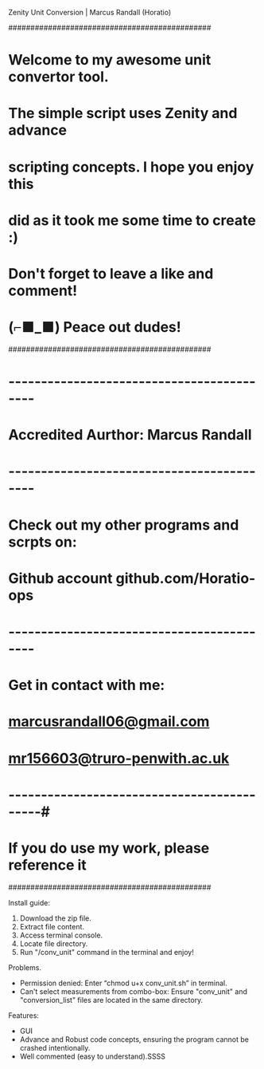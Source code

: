 Zenity Unit Conversion | Marcus Randall (Horatio)

##############################################
# Welcome to my awesome unit convertor tool. #
# The simple script uses Zenity and advance  # 
# scripting concepts. I hope you enjoy this  #
# did as it took me some time to create :)   #
#                                            #
# Don't forget to leave a like and comment!  #
#                                            #
#         (⌐■_■) Peace out dudes!            #
##############################################
# ------------------------------------------ #
#    Accredited Aurthor: Marcus Randall      #
# ------------------------------------------ #
# Check out my other programs and scrpts on: #
#   Github account github.com/Horatio-ops    #
# ------------------------------------------ #
#          Get in contact with me:           #
#         marcusrandall06@gmail.com          #
#        mr156603@truro-penwith.ac.uk        #
# -------------------------------------------#
# If you do use my work, please reference it #
##############################################

Install guide: 
 1. Download the zip file.
 2. Extract file content.
 3. Access terminal console.
 4. Locate file directory.
 5. Run "/conv_unit" command in the terminal and enjoy!

Problems.
 - Permission denied: Enter “chmod u+x conv_unit.sh” in terminal.
 - Can't select measurements from combo-box: Ensure "conv_unit" and "conversion_list" files are located in the same directory.

Features:
 - GUI
 - Advance and Robust code concepts, ensuring the program cannot be crashed intentionally.
 - Well commented (easy to understand).SSSS
 
